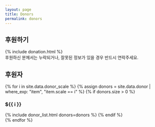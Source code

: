 ```yaml
---
layout: page
title: Donors
permalink: donors
---
```


## 후원하기

{% include donation.html %}  
후원하신 분께서는 누락되거나, 잘못된 정보가 있을 경우 반드시 연락주세요.

## 후원자

{% for i in site.data.donor_scale %}
{% assign donors = site.data.donor | where_exp: "item", "item.scale == i" %}
{% if donors.size > 0 %}
### ${{ i }}
{% include donor_list.html donors=donors %}
{% endif %}
<br/>
{% endfor %}
